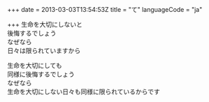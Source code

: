 +++
date = 2013-03-03T13:54:53Z
title = "て"
languageCode = "ja"

+++
生命を大切にしないと  
後悔するでしょう  
なぜなら  
日々は限られていますから  
  
生命を大切にしても  
同様に後悔するでしょう  
なぜなら  
生命を大切にしない日々も同様に限られているからです